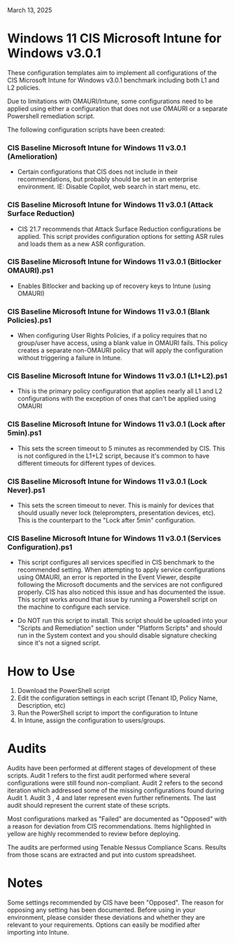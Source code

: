 March 13, 2025

# Windows 11 CIS Microsoft Intune for Windows v3.0.1
These configuration templates aim to implement all configurations of the CIS Microsoft Intune for Windows v3.0.1 benchmark including both L1 and L2 policies.

Due to limitations with OMAURI/Intune, some configurations need to be applied using either a configuration that does not use OMAURI or a separate Powershell remediation script.

The following configuration scripts have been created:

### CIS Baseline Microsoft Intune for Windows 11 v3.0.1 (Amelioration)
- Certain configurations that CIS does not include in their recommendations, but probably should be set in an enterprise environment. IE: Disable Copilot, web search in start menu, etc.

### CIS Baseline Microsoft Intune for Windows 11 v3.0.1 (Attack Surface Reduction)
- CIS 21.7 recommends that Attack Surface Reduction configurations be applied. This script provides configuration options for setting ASR rules and loads them as a new ASR configuration.

### CIS Baseline Microsoft Intune for Windows 11 v3.0.1 (Bitlocker OMAURI).ps1
- Enables Bitlocker and backing up of recovery keys to Intune (using OMAURI)

### CIS Baseline Microsoft Intune for Windows 11 v3.0.1 (Blank Policies).ps1
- When configuring User Rights Policies, if a policy requires that no group/user have access, using a blank value in OMAURI fails. This policy creates a separate non-OMAURI policy that will apply the configuration without triggering a failure in Intune.

### CIS Baseline Microsoft Intune for Windows 11 v3.0.1 (L1+L2).ps1
- This is the primary policy configuration that applies nearly all L1 and L2 configurations with the exception of ones that can't be applied using OMAURI

### CIS Baseline Microsoft Intune for Windows 11 v3.0.1 (Lock after 5min).ps1
- This sets the screen timeout to 5 minutes as recommended by CIS. This is not configured in the L1+L2 script, because it's common to have different timeouts for different types of devices.

### CIS Baseline Microsoft Intune for Windows 11 v3.0.1 (Lock Never).ps1
- This sets the screen timeout to never. This is mainly for devices that should usually never lock (teleprompters, presentation devices, etc). This is the counterpart to the "Lock after 5min" configuration.

### CIS Baseline Microsoft Intune for Windows 11 v3.0.1 (Services Configuration).ps1
- This script configures all services specified in CIS benchmark to the recommended setting. When attempting to apply service configurations using OMAURI, an error is reported in the Event Viewer, despite following the Microsoft documents and the services are not configured properly. CIS has also noticed this issue and has documented the issue. This script works around that issue by running a Powershell script on the machine to configure each service.

- Do NOT run this script to install. This script should be uploaded into your "Scripts and Remediation" section under "Platform Scripts" and should run in the System context and you should disable signature checking since it's not a signed script.

# How to Use
1. Download the PowerShell script
2. Edit the configuration settings in each script (Tenant ID, Policy Name, Description, etc)
3. Run the PowerShell script to import the configuration to Intune
4. In Intune, assign the configuration to users/groups.

# Audits
Audits have been performed at different stages of development of these scripts. Audit 1 refers to the first audit performed where several configurations were still found non-compliant. Audit 2 refers to the second iteration which addressed some of the missing configurations found during Audit 1. Audit 3 , 4 and later represent even further refinements. The last audit should represent the current state of these scripts.

Most configurations marked as "Failed" are documented as "Opposed" with a reason for deviation from CIS recommendations. Items highlighted in yellow are highly recommended to review before deploying.

The audits are performed using Tenable Nessus Compliance Scans. Results from those scans are extracted and put into custom spreadsheet.

# Notes
Some settings recommended by CIS have been "Opposed". The reason for opposing any setting has been documented. Before using in your environment, please consider these deviations and whether they are relevant to your requirements. Options can easily be modified after importing into Intune.
